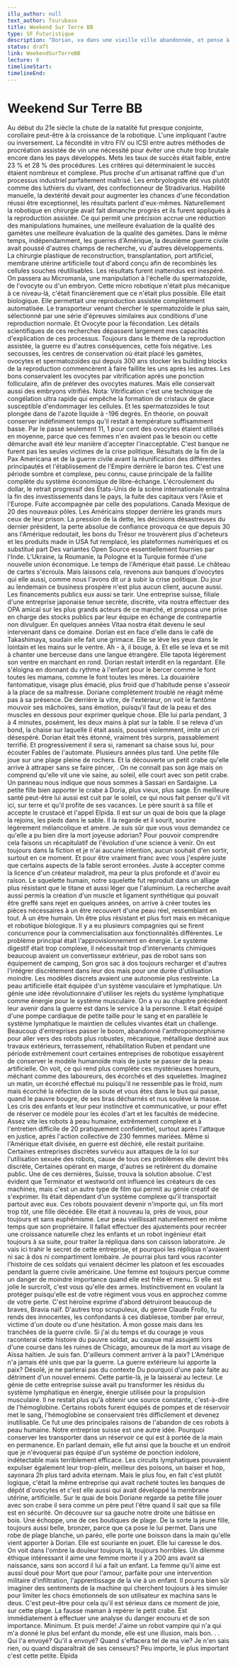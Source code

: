 ```yaml
---
illu_author: null
text_author: Tsurubaso
title: Weekend Sur Terre BB
type: SF Futuristique
description: "Dorian, va dans une vieille ville abandonnée, et pense à son professeur"
status: draft
link: WeekendSurTerreBB
lecture: 0
timelineStart: 
timelineEnd: 
---
```



# Weekend Sur Terre BB








Au début du 21e siècle la chute de la natalité fut presque conjointe, corollaire peut-être à la croissance de la robotique. L'une impliquant l'autre ou inversement. La fécondité in vitro FIV ou ICSI entre autres méthodes de procréation assistée de vin une nécessité pour éviter une chute trop brutale encore dans les pays développés. Mets les taux de succès était faible, entre 23 % et 28 % des procédures. Les critères qui déterminaient le succès étaient nombreux et complexe. Plus proche d'un artisanat raffiné que d'un processus industriel parfaitement maîtrisé. Les embryologiste été vus plutôt comme des luthiers du vivant, des confectionneur de Stradivarius. Habilité manuelle, la dextérité devait pour augmenter les chances d'une fécondation réussi être exceptionnel, les résultats parlent d'eux-mêmes. Naturellement la robotique en chirurgie avait fait dimanche progrès et ils furent appliqués à la reproduction assistée. Ce qui permit une précision accrue une réduction des manipulations humaines, une meilleure évaluation de la qualité des gamètes une meilleure évaluation de la qualité des gamètes. Dans le même temps, indépendamment, les guerres d'Amérique, la deuxième guerre civile avait poussé d'autres champs de recherche, vu d'autres développements. La chirurgie plastique de reconstruction, transplantation, port artificiel, membrane utérine artificielle tout d'abord conçu afin de recombinés les cellules souches réutilisables. Les résultats furent inattendus est inespéré. On passera au Micromania, une manipulation à l'échelle du spermatozoïde, de l'ovocyte ou d'un embryon. Cette micro robotique n'était plus mécanique à ce niveau-là, c'était financièrement que ce n'était plus possible. Elle était biologique. Elle permettait une reproduction assistée complètement automatisée. Le transporteur venant chercher le spermatozoïde le plus sain, sélectionné par une série d'épreuves similaires aux conditions d'une reproduction normale. Et
Ovocyte pour la fécondation. Les détails scientifiques de ces recherches dépassent largement mes capacités d'explication de ces processus. Toujours dans le thème de la reproduction assistée, la guerre eu d'autres conséquences, cette fois négative. Les secousses, les centres de conservation où était placé les gamètes, ovocytes et spermatozoïdes qui depuis 300 ans stocker les building blocks de la reproduction commencèrent à faire faillite les uns après les autres. Les bons conservaient les ovocytes par vitrification après une ponction folliculaire, afin de prélever des ovocytes matures. Mais elle conservait aussi des embryons vitrifiés. Nota: Vitrification c'est une technique de congélation ultra rapide qui empêche la formation de cristaux de glace susceptible d'endommager les cellules. Et les spermatozoïdes le tout plongée dans de l'azote liquide à -196 degrés. En théorie, on pouvait conserver indéfiniment temps qu'il restait à température suffisamment basse. Par le passé seulement 11, 1 pour cent des ovocytes étaient utilisés en moyenne, parce que ces femmes n'en avaient pas le besoin ou cette démarche avait été leur manière d'accepter l'inacceptable. C'est banque ne furent pas les seules victimes de la crise politique. Résultats de la fin de la Pax Americana et de la guerre civile avant la réunification des différentes principautés et l'établissement de l'Empire derrière le baron tes. C'est une période sombre et complexe, peu connu, cause principale de la faillite complète du système économique de libre-échange. L'écroulement du dollar, le retrait progressif des États-Unis de la scène internationale entraîna la fin des investissements dans le pays, la fuite des capitaux vers l'Asie et l'Europe. Fuite accompagnée par celle des populations. Canada Mexique de 20 des nouveaux pôles. Les Américains stopper derrière les grands murs ceux de leur prison. La pression de la dette, les décisions désastreuses du dernier président, la perte absolue de confiance provoqua ce que depuis 30 ans l'Amérique redoutait, les bons du Trésor ne trouvèrent plus d'acheteurs et les produits made in USA fut remplacé, les plateformes numériques et os substitué part
Des variantes Open Source essentiellement fournies par l'Inde. L'Ukraine, la Roumanie, la Pologne et la Turquie formée d'une nouvelle union économique. Le temps de l'Amérique était passé. Le château de cartes s'écroula. Mais laissons cela, revenons aux banques d'ovocytes qui elle aussi, comme nous l'avons dit ur à subir la crise politique. Du jour au lendemain ce business prospère n'est plus aucun client, aucune aussi. Les financements publics eux aussi se tarir. Une entreprise suisse, filiale d'une entreprise japonaise tenue secrète, discrète, vita nostra effectuer des OPA amical sur les plus grands acteurs de ce marché, et proposa une prise en charge des stocks publics par leur équipe en échange de contrepartie non divulguer. En quelques années Vitaa nostra était devenu le seul intervenant dans ce domaine. Dorian est en face d'elle dans le café de Takashimaya, soudain elle fait une grimace. Elle se lève les yeux dans le lointain et les mains sur le ventre. Ah - à, il bouge, à. Et elle se leva et se mit à chanter une berceuse dans une langue étrangère. Elle tapota légèrement son ventre en marchant en rond. Dorian restait interdit en la regardant. Elle s'éloigna en donnant du rythme à l'enfant pour le bercer comme le font toutes les mamans, comme le font toutes les mères. La douairière fantomatique, visage plus émacié, plus froid que d'habitude pense s'asseoir à la place de sa maîtresse. Doriane complètement troublé ne réagit même pas à sa présence. De derrière la vitre, de l'extérieur, on voit le fantôme mouvoir ses mâchoires, sans émotion, puisqu'il faut de la peau et des muscles en dessous pour exprimer quelque chose. Elle lui parla pendant, 3 à 4 minutes, posément, les deux mains à plat sur la table. Il se releva d'un bond, la chaise sur laquelle il était assis, poussé violemment, imite un cri désespéré. Dorian était très étonné, vraiment très surpris, passablement terrifié. Et progressivement il sera si, ramenant sa chaise sous lui, pour écouter
Fables de l'automate. Plusieurs années plus tard. Une petite fille joue sur une plage pleine de rochers. Et la découverte un petit crabe qu'elle arrive à attraper sans se faire pincer, . On ne connaît pas son âge mais on comprend qu'elle vit une vie saine, au soleil, elle court avec son petit crabe. Un panneau nous indique que nous sommes à Sassari en Sardaigne. La petite fille bien apporter le crabe à Doria, plus vieux, plus sage. En meilleure santé peut-être lui aussi est cuit par le soleil, ce qui nous fait penser qu'il vit ici, sur terre et qu'il profite de ses vacances. Le père sourit à sa fille et accepte le crustacé et l'appel Elpida. Il est sur un quai de bois que la plage la rejoins, les pieds dans le sable. Il la regarde et il sourit, sourire légèrement mélancolique et amère. Je suis sûr que vous vous demandez ce qu'elle a pu bien dire la mort joyeuse adorian? Pour pouvoir comprendre cela faisons un récapitulatif de l'évolution d'une science à venir. On est toujours dans la fiction et je n'ai aucune intention, aucun souhait d'en sortir, surtout en ce moment. Et pour être vraiment franc avec vous j'espère juste que certains aspects de la fable seront erronées. Juste à accepter comme la licence d'un créateur maladroit, ma peur la plus profonde et d'avoir eu raison. Le squelette humain, notre squelette fut reproduit dans un alliage plus résistant que le titane et aussi léger que l'aluminium. La recherche avait aussi permis la création d'un muscle et ligament synthétique qui pouvait être greffé sans rejet en quelques années, on arrive à créer toutes les pièces nécessaires à un être recouvert d'une peau réel, ressemblant en tout. À un être humain. Un être plus résistant et plus fort mais en mécanique et robotique biologique. Il y a eu plusieurs compagnies qui se firent concurrence pour la commercialisation aux fonctionnalités différentes. Le problème principal était l'approvisionnement en énergie. Le système digestif était trop complexe, il nécessitait trop d'intervenants chimiques beaucoup avaient un convertisseur extérieur, pas de robot sans son équipement de camping, 
Son gros sac à dos toujours recharger et d'autres l'intégrer discrètement dans leur dos mais pour une durée d'utilisation moindre. Les modèles discrets avaient une autonomie plus restreinte. La peau artificielle était équipée d'un système vasculaire et lymphatique. Un génie une idée révolutionnaire d'utiliser les rejets du système lymphatique comme énergie pour le système musculaire. On a vu au chapitre précédent leur avenir dans la guerre est dans le service à la personne. Il était équipé d'une pompe cardiaque de petite taille pour le sang et en parallèle le système lymphatique le maintien de cellules vivantes était un challenge. Beaucoup d'entreprises passer le boom, abandonné l'anthropomorphisme pour aller vers des robots plus robustes, mécanique, métallique destiné aux travaux extérieurs, terrassement, réhabilitation Ruben et pendant une période extrêmement court certaines entreprises de robotique essayèrent de conserver le modèle humanoïde mais de juste se passer de la peau artificielle. On voit, ce qui rend plus complète ces mystérieuses horreurs, méchant comme des laboureurs, des écorchés et des squelettes. Imaginez un matin, un écorché effectué nu puisqu'il ne ressemble pas le froid, num mais écorché la réfection de la soute et vous êtes dans le bus qui passe, quand le pauvre bougre, de ses bras décharnés et nus soulève la masse. Les cris des enfants et leur peur instinctive et communicative, ur pour effet de réserver ce modèle pour les écoles d'art et les facultés de médecine. Assez vite les robots à peau humaine, extrêmement complexe et à l'entretien difficile de 20 pratiquement confidentiel, surtout après l'attaque en justice, après l'action collective de 230 femmes mariées. Même si l'Amérique était divisée, en guerre est déchiré, elle restait puritaine. Certaines entreprises discrètes survécu aux attaques de la loi sur l'utilisation sexuée des robots, cause de tous ces problèmes elle devint très discrète, 
Certaines opérant en marge, d'autres se retirèrent du domaine public. Une de ces dernières, Suisse, trouva la solution absolue. C'est évident que Terminator et westworld ont influencé les créateurs de ces machines, mais c'est un autre type de film qui permit au génie créatif de s'exprimer. Ils était dépendant d'un système complexe qu'il transportait partout avec eux. Ces robots pouvaient devenir n'importe qui, un fils mort trop tôt, une fille décédée. Elle était à nouveau la, près de vous, pour toujours et sans euphémisme. Leur peau vieillissait naturellement en même temps que son propriétaire. Il fallait effectuer des ajustements pour recréer une croissance naturelle chez les enfants et un robot ingénieur était toujours à sa suite, pour traiter la répliqua dans son caisson laboratoire. Je vais ici trahir le secret de cette entreprise, et pourquoi les répliqua n'avaient ni sac à dos ni compartiment lombaire. Je pourrai plus tard vous raconter l'histoire de ces soldats qui venaient décimer les platoon et les escouades pendant la guerre civile américaine. Une femme est toujours perçue comme un danger de moindre importance quand elle est frêle et menu. Si elle est jolie le surcroît, c'est vous qu'elle des armes. Instinctivement en voulant la protéger puisqu'elle est de votre régiment vous vous en approchez comme de votre perte. C'est héroïne exprime d'abord détruiront beaucoup de braves, Bravia naïf. D'autres trop scrupuleux, du genre Claude Frollo, tu rends des innocentes, les confondants à ces diablesse, tomber par erreur, victime d'un doute ou d'une hésitation. À mon gosse mais dans les tranchées de la guerre civile. Si j'ai du temps et du courage je vous raconterai cette histoire du pauvre soldat, au casque mal assujetti lors d'une course dans les ruines de Chicago, amoureux de la mort au visage de Aïssa haïtien. Je suis fan. D'ailleurs comment arriver à la paix? L'Amérique n'a jamais été unis que par la guerre. La guerre extérieure lui apporte la paix? Désolé, je ne parlerai pas du contexte
Du pourquoi d'une paix faite au détriment d'un nouvel ennemi. Cette partie-là, je la laisserai au lecteur. Le génie de cette entreprise suisse avait pu transformer les résidus du système lymphatique en énergie, énergie utilisée pour la propulsion musculaire. Il ne restait plus qu'à obtenir une source constante, c'est-à-dire de l'hémoglobine. Certains robots furent équipés de pompes et de réservoir met le sang, l'hémoglobine se conservaient très difficilement et devenez inutilisable. Ce fut une des principales raisons de l'abandon de ces robots à peau humaine. Notre entreprise suisse est une autre idée. Pourquoi conserver les transporter dans un réservoir ce qui est à portée de la main en permanence. En parlant demain, elle fut ainsi que la bouche et un endroit que je n'évoquerai pas équipé d'un système de ponction indolore, indétectable mais terriblement efficace. Les circuits lymphatiques pouvaient expulser également leur trop-plein, meilleur des poisons, un baiser et hop, sayonara 2h plus tard advita eternam. Mais le plus fou, en fait c'est plutôt logique, c'était la même entreprise qui avait racheté toutes les banques de dépôt d'ovocytes et c'est elle aussi qui avait développé la membrane utérine, artificielle. Sur le quai de bois Doriane regarde sa petite fille jouer avec son crabe il sera comme un père peut l'être quand il sait que sa fille est en sécurité. On découvre sur sa gauche notre droite une bâtisse en bois. Une échoppe, une de ces boutiques de plage. De la sorte la jeune fille, toujours aussi belle, bronzer, parce que ça pose le lui permet. Dans une robe de plage blanche, un paréo, elle porte une boisson dans la main qu'elle vient apporter à Dorian. Elle est souriante en jouet. Elle lui caresse le dos. On voit dans l'ombre la douleur toujours là, toujours horribles. Un dilemme éthique intéressant il aime une femme morte il y a 200 ans avant sa naissance, sans son accord il lui a fait un enfant. La femme qu'il aime est aussi doué pour
Mort que pour l'amour, parfaite pour une intervention militaire d'infiltration, l'apprentissage de la vie à un enfant. Il pourra bien sûr imaginer des sentiments de la machine qui cherchent toujours à les simuler pour limiter les chocs émotionnels de son utilisateur ex machina sans le deus. C'est peut-être pour cela qu'il est sérieux dans ce moment de joie, sur cette plage. La fausse maman à repérer le petit crabe. Est immédiatement à effectuer une analyse du danger encouru et de son importance. Minimum. Et puis merde! J'aime un robot vampire qui n'a qui m'a donné le plus bel enfant du monde, elle est une illusion, mais bon. . . Qui l'a envoyé? Qu'il a envoyé? Quand s'effacera tel de ma vie? Je n'en sais rien, ou quand disparaîtrait de ses censeurs? Peu importe, le plus important c'est cette petite. Elpida
